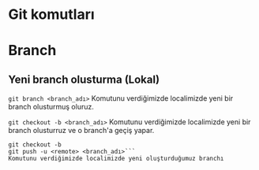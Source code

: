 # Git komutları 

# Branch

## Yeni branch olusturma (Lokal) 

```git branch <branch_adı>```
Komutunu verdiğimizde localimizde yeni bir branch olusturmuş oluruz.

```git checkout -b <branch_adı>```
Komutunu verdiğimizde localimizde yeni bir branch olusturruz ve o branch'a geçiş
yapar.

```
git checkout -b 
git push -u <remote> <branch_adı>```
Komutunu verdiğimizde localimizde yeni oluşturduğumuz branchı
